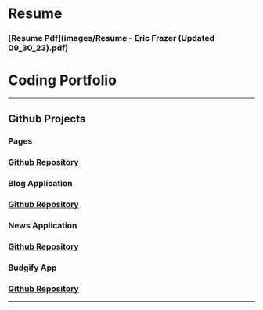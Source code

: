 # Resume
### [Resume Pdf](images/Resume - Eric Frazer (Updated 09_30_23).pdf)

# Coding Portfolio

---

## Github Projects

### Pages
### [Github Repository](https://github.com/EricFrazer44/pages)

### Blog Application
### [Github Repository](https://github.com/EricFrazer44/blog)

### News Application
### [Github Repository](https://github.com/EricFrazer44/news)

### Budgify App
### [Github Repository](https://github.com/joelwagner747/budgetapp)
---



